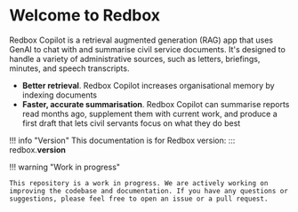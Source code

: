 # Welcome to Redbox

Redbox Copilot is a retrieval augmented generation (RAG) app that uses GenAI to chat with and summarise civil service documents. It's designed to handle a variety of administrative sources, such as letters, briefings, minutes, and speech transcripts.

- **Better retrieval**. Redbox Copilot increases organisational memory by indexing documents
- **Faster, accurate summarisation**. Redbox Copilot can summarise reports read months ago, supplement them with current work, and produce a first draft that lets civil servants focus on what they do best

!!! info "Version"
    This documentation is for Redbox version:
    ::: redbox.__version__

!!! warning "Work in progress"

    This repository is a work in progress. We are actively working on improving the codebase and documentation. If you have any questions or suggestions, please feel free to open an issue or a pull request.
